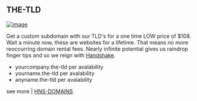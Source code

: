 ## THE-TLD

[![image](https://user-images.githubusercontent.com/37987346/101999396-a37e4380-3caa-11eb-8cc6-e61fb53c7855.png)](http://shapereality.innerinetcompany.hns.to/)

Get a custom subdomain with our TLD's for a one time LOW price of $108. Wait a minute now, these are websites for a lifetime. That means no more reoccurring domain rental fees. Nearly infinite potential gives us raindrop finger tips and so we reign with [Handshake](https://handshake.org/).

- yourcompany.the-tld per avalability
- yourname.the-tld per avalability
- anyname.the-tld per avalability 

see more | [HNS-DOMAINS](http://home.hns-domains/)
